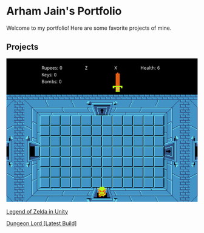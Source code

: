 # Arham Jain's Portfolio
Welcome to my portfolio! Here are some favorite projects of mine.

## Projects
![alt text](/screenshot.png "Screenshot")

[Legend of Zelda in Unity](/zelda)


[Dungeon Lord [Latest Build]](/dungeon)
